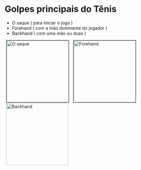 # Golpes principais do Tênis  
  
 - O saque ( para iniciar o jogo )
 - Forehand ( com a mão dominante do jogador )
 - Backhand (  com uma mão ou duas )

<p>
  <img alt="O saque" style="border:1px solid black" height="200px" onclick="this.setAttribute('src', this.getAttribute('src_orig'))" src="" src_orig="https://raw.githubusercontent.com/ch-m-mueller/apresentacao-tenis/refs/heads/main/source/content/tenis/img/golpe-service.gif" alt="" hspace="5px" />

  <img style="border:1px solid black" onclick="this.setAttribute('src', this.getAttribute('src_orig'))" height="200px" src="" src_orig="https://raw.githubusercontent.com/ch-m-mueller/apresentacao-tenis/refs/heads/main/source/content/tenis/img/golpe-forehand.gif" alt="Forehand" hspace="5px" />
  <img height="200px" onclick="this.setAttribute('src', this.getAttribute('src_orig'))" alt="Backhand" src="" src_origc="https://raw.githubusercontent.com/ch-m-mueller/apresentacao-tenis/refs/heads/main/source/content/tenis/img/golpe-backhand.gif" alt="" hspace="5px" />
</p>

